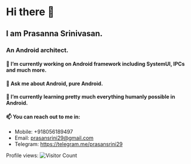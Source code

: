 # Hi there 👋
## I am Prasanna Srinivasan.
### An Android architect.

#### 🔭 I’m currently working on Android framework including SystemUI, IPCs and much more.

#### 💬 Ask me about Android, pure Android.

#### 🌱 I’m currently learning pretty much everything humanly possible in Android.

#### 📫 You can reach out to me in:
   - Mobile: +918056189497
   - Email: prasansrini29@gmail.com
   - Telegram: https://telegram.me/prasansrini29
   
Profile views: ![Visitor Count](https://profile-counter.glitch.me/prasan29/count.svg)

<!--
**prasan29/prasan29** is a ✨ _special_ ✨ repository because its `README.md` (this file) appears on your GitHub profile.

Here are some ideas to get you started:

🔭 I’m currently working on Android framework including SystemUI, IPCs and much more.
- 🌱 I’m currently learning ...
- 👯 I’m looking to collaborate on ...
- 🤔 I’m looking for help with ...
- 💬 Ask me about ...
- 📫 How to reach me: ...
- 😄 Pronouns: ...
- ⚡ Fun fact: ...
-->
